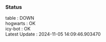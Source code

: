 ### Status


table : DOWN  
hogwarts : OK  
icy-bot : OK  
Latest Update : 2024-11-05 14:09:46.903470
